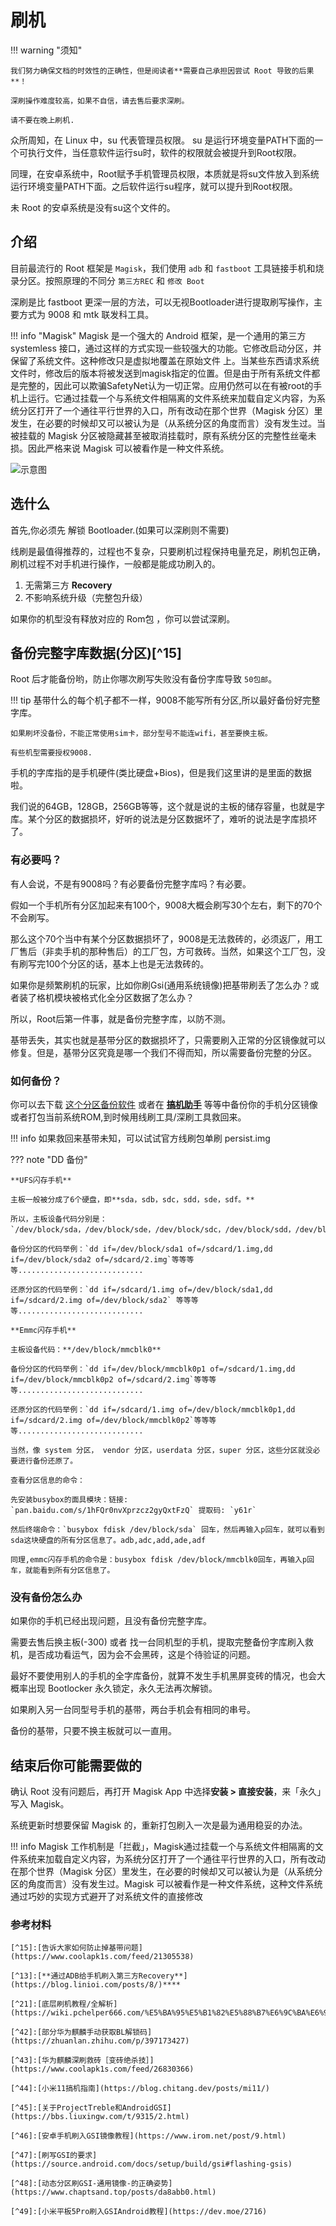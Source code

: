 # 刷机 

!!! warning "须知"

    我们努力确保文档的时效性的正确性，但是阅读者**需要自己承担因尝试 Root 导致的后果**！

    深刷操作难度较高，如果不自信，请去售后要求深刷。

    请不要在晚上刷机.

众所周知，在 Linux 中，su 代表管理员权限。 su 是运行环境变量PATH下面的一个可执行文件，当任意软件运行su时，软件的权限就会被提升到Root权限。

同理，在安卓系统中，Root赋予手机管理员权限，本质就是将su文件放入到系统运行环境变量PATH下面。之后软件运行su程序，就可以提升到Root权限。

未 Root 的安卓系统是没有su这个文件的。

## 介绍

目前最流行的 Root 框架是 `Magisk`，我们使用 `adb` 和 `fastboot` 工具链接手机和烧录分区。按照原理的不同分 `第三方REC` 和 `修改 Boot`

深刷是比 fastboot 更深一层的方法，可以无视Bootloader进行提取刷写操作，主要方式为 9008 和 mtk 联发科工具。

!!! info "Magisk"
    Magisk 是一个强大的 Android 框架，是一个通用的第三方 systemless 接口，通过这样的方式实现一些较强大的功能。它修改启动分区，并保留了系统文件。这种修改只是虚拟地覆盖在原始文件 上。当某些东西请求系统文件时，修改后的版本将被发送到magisk指定的位置。但是由于所有系统文件都是完整的，因此可以欺骗SafetyNet认为一切正常。应用仍然可以在有被root的手机上运行。它通过挂载一个与系统文件相隔离的文件系统来加载自定义内容，为系统分区打开了一个通往平行世界的入口，所有改动在那个世界（Magisk 分区）里发生，在必要的时候却又可以被认为是（从系统分区的角度而言）没有发生过。当被挂载的 Magisk 分区被隐藏甚至被取消挂载时，原有系统分区的完整性丝毫未损。因此严格来说 Magisk 可以被看作是一种文件系统。

![示意图](https://s3.bmp.ovh/imgs/2022/08/16/95cafb324009b035.png)


## 选什么

首先,你必须先 解锁 Bootloader.(如果可以深刷则不需要)

线刷是最值得推荐的，过程也不复杂，只要刷机过程保持电量充足，刷机包正确，刷机过程不对手机进行操作，一般都是能成功刷入的。

1. 无需第三方 **Recovery**
2. 不影响系统升级（完整包升级）

如果你的机型没有释放对应的 Rom包 ，你可以尝试深刷。


## 备份完整字库数据(分区)[^15]

Root 后才能备份哟，防止你哪次刷写失败没有备份字库导致 `50包邮`。

!!! tip 
    基带什么的每个机子都不一样，9008不能写所有分区,所以最好备份好完整字库。

    如果刷坏没备份，不能正常使用sim卡，部分型号不能连wifi，甚至要换主板。
    
    有些机型需要授权9008.

手机的字库指的是手机硬件(类比硬盘+Bios)，但是我们这里讲的是里面的数据啦。

我们说的64GB，128GB，256GB等等，这个就是说的主板的储存容量，也就是字库。某个分区的数据损坏，好听的说法是分区数据坏了，难听的说法是字库损坏了。


### 有必要吗？

有人会说，不是有9008吗？有必要备份完整字库吗？有必要。

假如一个手机所有分区加起来有100个，9008大概会刷写30个左右，剩下的70个不会刷写。

那么这个70个当中有某个分区数据损坏了，9008是无法救砖的，必须返厂，用工厂售后（非卖手机的那种售后）的工厂包，方可救砖。当然，如果这个工厂包，没有刷写完100个分区的话，基本上也是无法救砖的。

如果你是频繁刷机的玩家，比如你刷Gsi(通用系统镜像)把基带刷丢了怎么办？或者装了格机模块被格式化全分区数据了怎么办？

所以，Root后第一件事，就是备份完整字库，以防不测。

基带丢失，其实也就是基带分区的数据损坏了，只需要刷入正常的分区镜像就可以修复。但是，基带分区究竟是哪一个我们不得而知，所以需要备份完整的分区。


### 如何备份？

你可以去下载 [这个分区备份软件](https://www.coolapk.com/apk/com.example.ourom) 或者在 **[搞机助手](https://gjzsr.com/)** 等等中备份你的手机分区镜像或者打包当前系统ROM,到时候用线刷工具/深刷工具救回来。

!!! info
    如果救回来基带未知，可以试试官方线刷包单刷 persist.img

??? note "DD 备份"
    
    **UFS闪存手机**
    
    主板一般被分成了6个硬盘，即**sda，sdb，sdc，sdd，sde，sdf。**
    
    所以，主板设备代码分别是：`/dev/block/sda，/dev/block/sde，/dev/block/sdc，/dev/block/sdd，/dev/block/sde，/dev/block/sdf`
    
    备份分区的代码举例：`dd if=/dev/block/sda1 of=/sdcard/1.img,dd if=/dev/block/sda2 of=/sdcard/2.img`等等等等............................
    
    还原分区的代码举例：`dd if=/sdcard/1.img of=/dev/block/sda1,dd if=/sdcard/2.img of=/dev/block/sda2` 等等等等............................
    
    **Emmc闪存手机**
    
    主板设备代码：**/dev/block/mmcblk0**
    
    备份分区的代码举例：`dd if=/dev/block/mmcblk0p1 of=/sdcard/1.img,dd if=/dev/block/mmcblk0p2 of=/sdcard/2.img`等等等等............................
    
    还原分区的代码举例：`dd if=/sdcard/1.img of=/dev/block/mmcblk0p1,dd if=/sdcard/2.img of=/dev/block/mmcblk0p2`等等等等............................
    
    当然，像 system 分区， vendor 分区，userdata 分区，super 分区，这些分区就没必要进行备份还原了。
    
    查看分区信息的命令：
    
    先安装busybox的面具模块：链接: `pan.baidu.com/s/1hFQr0nvXprzcz2gyQxtFzQ` 提取码: `y61r`
    
    然后终端命令：`busybox fdisk /dev/block/sda` 回车，然后再输入p回车，就可以看到sda这块硬盘的所有分区信息了。adb,adc,add,ade,adf
    
    同理,emmc闪存手机的命令是：busybox fdisk /dev/block/mmcblk0回车，再输入p回车，就能看到所有分区信息了。
    

### 没有备份怎么办

如果你的手机已经出现问题，且没有备份完整字库。

需要去售后换主板(-300) 或者 找一台同机型的手机，提取完整备份字库刷入救机，是否成功看运气，因为会不会黑砖，这是个待验证的问题。

最好不要使用别人的手机的全字库备份，就算不发生手机黑屏变砖的情况，也会大概率出现 Bootlocker 永久锁定，永久无法再次解锁。

如果刷入另一台同型号手机的基带，两台手机会有相同的串号。

备份的基带，只要不换主板就可以一直用。


## 结束后你可能需要做的

确认 Root 没有问题后，再打开 Magisk App 中选择**安装 > 直接安装**，来「永久」写入 Magisk。

系统更新时想要保留 Magisk 的，重新打包刷入一次是最为通用稳妥的办法。

!!! info
    Magisk 工作机制是「拦截」，Magisk通过挂载一个与系统文件相隔离的文件系统来加载自定义内容，为系统分区打开了一个通往平行世界的入口，所有改动在那个世界（Magisk 分区）里发生，在必要的时候却又可以被认为是（从系统分区的角度而言）没有发生过。Magisk 可以被看作是一种文件系统，这种文件系统通过巧妙的实现方式避开了对系统文件的直接修改


### 参考材料

```
[^15]:[告诉大家如何防止掉基带问题](https://www.coolapk1s.com/feed/21305538)

[^13]:[**通过ADB给手机刷入第三方Recovery**](https://blog.linioi.com/posts/8/)**** 

[^21]:[底层刷机教程/全解析](https://wiki.pchelper666.com/%E5%BA%95%E5%B1%82%E5%88%B7%E6%9C%BA%E6%95%99%E7%A8%8B)

[^42]:[部分华为麒麟手动获取BL解锁码](https://zhuanlan.zhihu.com/p/397173427)

[^43]:[华为麒麟深刷救砖［变砖绝杀技］](https://www.coolapk1s.com/feed/26830366)

[^44]:[小米11搞机指南](https://blog.chitang.dev/posts/mi11/)

[^45]:[关于ProjectTreble和AndroidGSI](https://bbs.liuxingw.com/t/9315/2.html)

[^46]:[安卓手机刷入GSI镜像教程](https://www.irom.net/post/9.html)

[^47]:[刷写GSI的要求](https://source.android.com/docs/setup/build/gsi#flashing-gsis)

[^48]:[动态分区刷GSI-通用镜像-的正确姿势](https://www.chaptsand.top/posts/da8abb0.html)

[^49]:[小米平板5Pro刷入GSIAndroid教程](https://dev.moe/2716)

```